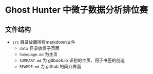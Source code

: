 # Ghost Hunter 中微子数据分析排位赛

## 文件结构

- `src` 目录放置所有markdown文件
  - `data` 目录放置子页面
  - `homepage.md` 为主页
  - `SUMMARY.md` 为 gitbook.io 识别的主页，用于书签的创造
  - `REAMDE.md` 为 github 的简介界面
